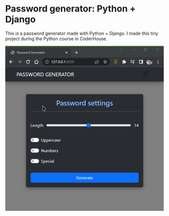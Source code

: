 # Password generator: Python + Django

This is a password generator made with Python + Django. I made this tiny project during the Python course in CoderHouse.

![Alt Text](https://github.com/joseorozco84/pass_gen/blob/main/chrome_yuHmBOqtSK.gif)
